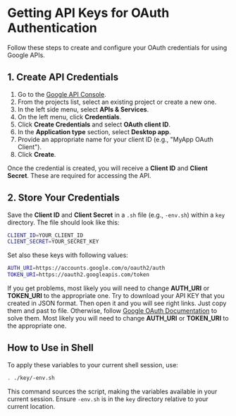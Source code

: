 # Getting API Keys for OAuth Authentication

Follow these steps to create and configure your OAuth credentials for using Google APIs.

## 1. Create API Credentials

1. Go to the [Google API Console](https://console.developers.google.com/).
2. From the projects list, select an existing project or create a new one.
3. In the left side menu, select **APIs & Services**.
4. On the left menu, click **Credentials**.
5. Click **Create Credentials** and select **OAuth client ID**.
6. In the **Application type** section, select **Desktop app**.
7. Provide an appropriate name for your client ID (e.g., "MyApp OAuth Client").
8. Click **Create**.

Once the credential is created, you will receive a **Client ID** and **Client Secret**. These are required for accessing the API.

## 2. Store Your Credentials

Save the **Client ID** and **Client Secret** in a `.sh` file (e.g., `-env.sh`) within a `key` directory. The file should look like this:

```bash
CLIENT_ID=YOUR_CLIENT_ID
CLIENT_SECRET=YOUR_SECRET_KEY
```

Set also these keys with following values:
```bash
AUTH_URI=https://accounts.google.com/o/oauth2/auth
TOKEN_URI=https://oauth2.googleapis.com/token
```
If you get problems, most likely you will need to change **AUTH_URI** or **TOKEN_URI** to the appropriate one. Try to download your API KEY that you created in JSON format. Then open it and you will see right links. Just copy them and past to file. 
Otherwise, follow [Google OAuth Documentation](https://developers.google.com/identity/protocols/oauth2/) to solve them.
Most likely you will need to change **AUTH_URI** or **TOKEN_URI** to the appropriate one.

## How to Use in Shell

To apply these variables to your current shell session, use:

```bash
. ./key/-env.sh
```

This command sources the script, making the variables available in your current session. Ensure `-env.sh` is in the `key` directory relative to your current location.